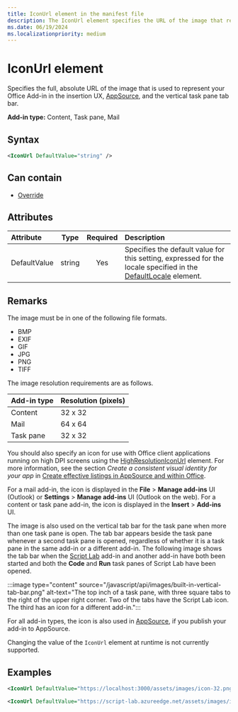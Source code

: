 ```yaml
---
title: IconUrl element in the manifest file
description: The IconUrl element specifies the URL of the image that represents your Office Add-in in the insertion UX, AppSource, and the tab bar.
ms.date: 06/19/2024
ms.localizationpriority: medium
---
```


# IconUrl element

Specifies the full, absolute URL of the image that is used to represent your Office Add-in in the insertion UX, [AppSource](https://appsource.microsoft.com), and the vertical task pane tab bar.

**Add-in type:** Content, Task pane, Mail

## Syntax

```XML
<IconUrl DefaultValue="string" />
```

## Can contain

- [Override](override.md)

## Attributes

|Attribute|Type|Required|Description|
|:-----|:-----:|:-----:|:-----|
|DefaultValue|string|Yes|Specifies the default value for this setting, expressed for the locale specified in the [DefaultLocale](defaultlocale.md) element.|

## Remarks

The image must be in one of the following file formats. 

- BMP
- EXIF
- GIF
- JPG
- PNG
- TIFF

The image resolution requirements are as follows.

| Add-in type | Resolution (pixels) |
|-------------|---------------------|
| Content     | 32 x 32             |
| Mail        | 64 x 64             |
| Task pane   | 32 x 32             |

You should also specify an icon for use with Office client applications running on high DPI screens using the [HighResolutionIconUrl](highresolutioniconurl.md) element. For more information, see the section _Create a consistent visual identity for your app_ in [Create effective listings in AppSource and within Office](/office/dev/store/create-effective-office-store-listings#create-a-consistent-visual-identity).

For a mail add-in, the icon is displayed in the **File** > **Manage add-ins** UI (Outlook) or **Settings** > **Manage add-ins** UI (Outlook on the web). For a content or task pane add-in, the icon is displayed in the **Insert** > **Add-ins** UI. 

The image is also used on the vertical tab bar for the task pane when more than one task pane is open. The tab bar appears beside the task pane whenever a second task pane is opened, regardless of whether it is a task pane in the same add-in or a different add-in. The following image shows the tab bar when the [Script Lab](/office/dev/add-ins/overview/explore-with-script-lab) add-in and another add-in have both been started and both the **Code** and **Run** task panes of Script Lab have been opened.

:::image type="content" source="/javascript/api/images/built-in-vertical-tab-bar.png" alt-text="The top inch of a task pane, with three square tabs to the right of the upper right corner. Two of the tabs have the Script Lab icon. The third has an icon for a different add-in.":::

For all add-in types, the icon is also used in [AppSource](https://appsource.microsoft.com), if you publish your add-in to AppSource.

Changing the value of the `IconUrl` element at runtime is not currently supported.

## Examples

```XML
<IconUrl DefaultValue="https://localhost:3000/assets/images/icon-32.png" />
```

```XML
<IconUrl DefaultValue="https://script-lab.azureedge.net/assets/images/icon-32.png" />
```